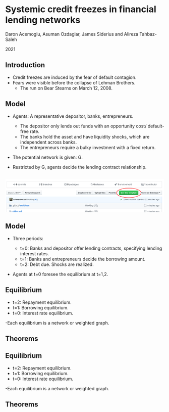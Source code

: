 <!--
theme: gaia
class:
 - invert
headingDivider: 2 
paginate: true
-->

<!--
_class:
 - lead
 - invert
-->

# Systemic credit freezes in financial lending networks

Daron Acemoglu, Asuman Ozdaglar, James Siderius and Alireza Tahbaz-Saleh

2021 

## Introduction
- Credit freezes are induced by the fear of default contagion.
- Fears were visible before the collapse of Lehman Brothers.
  - The run on Bear Stearns on March 12, 2008.
  
## Model
- Agents: A representative depositor, banks, entrepreneurs.
  - The depositor only lends out funds with an opportunity cost/ default-free rate.
  - The banks hold the asset and have liquidity shocks, which are independent across banks.
  - The entrepreneurs require a bulky investment with a fixed return. 

- The potential network is given: G.
- Restricted by G, agents decide the lending contract relationship.

## 
![](img/use-template.png)

## Model
- Three periods:
  - t=0: Banks and depositor offer lending contracts, specifying lending interest rates.
  - t=1: Banks and entrepreneurs decide the borrowing amount.
  - t=2: Debt due. Shocks are realized. 

- Agents at t=0 foresee the equilibrium at t=1,2.

## Equilibrium
- t=2: Repayment equilibrium.
- t=1: Borrowing equilibrium.
- t=0: Interest rate equilibrium.


-Each equilibrium is a network or weighted graph.

## Theorems


## Equilibrium
- t=2: Repayment equilibrium.
- t=1: Borrowing equilibrium.
- t=0: Interest rate equilibrium.


-Each equilibrium is a network or weighted graph.

## Theorems
